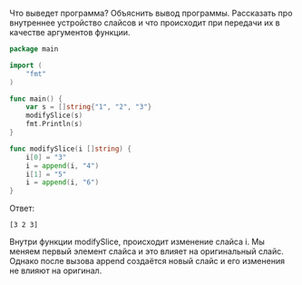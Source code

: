 Что выведет программа? Объяснить вывод программы. Рассказать про внутреннее устройство слайсов и что происходит при передачи их в качестве аргументов функции.

```go
package main

import (
	"fmt"
)

func main() {
	var s = []string{"1", "2", "3"}
	modifySlice(s)
	fmt.Println(s)
}

func modifySlice(i []string) {
	i[0] = "3"
	i = append(i, "4")
	i[1] = "5"
	i = append(i, "6")
}
```

Ответ:
```
[3 2 3]

```
Внутри функции modifySlice, происходит изменение слайса i. Мы меняем первый элемент слайса и это влияет на оригинальный слайс. Однако после вызова append создаётся новый слайс и его изменения не влияют на оригинал.